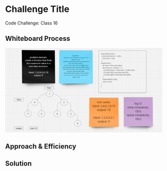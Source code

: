 # Challenge Title

Code Challenge: Class 16

## Whiteboard Process

![Image](./class16.PNG)

## Approach & Efficiency



## Solution